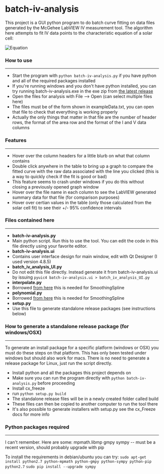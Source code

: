 batch-iv-analysis
=================

This project is a GUI python program to do batch curve fitting on data files generated by the McGehee LabVIEW IV measurement tool. The algorithm here attempts to fit IV data points to the characteristic equation of a solar cell:  

![Equation](http://upload.wikimedia.org/math/4/7/d/47d17d3c2fe8840d0b3181860bd22f0a.png)


### How to use
---
- Start the program with `python batch-iv-analysis.py` if you have python and all of the required packages installed
 - If you're running windows and you don't have python installed, you can try running batch-iv-analysis.exe in the exe zip from [the latest release](https://github.com/spraycoater/batch-iv-analysis/releases/latest/)
- Open the files for analysis with File --> Open (can select multiple files here)
 - The files must be of the form shown in exampleData.txt, you can open that file to check that everything is working properly
  - Actually the only things that matter in that file are the number of header rows, the format of the area row and the format of the I and V data columns

### Features
---
- Hover over the column headers for a little blurb on what that column contains
- Double click anywhere in the table to bring up a graph to compare the fitted curve with the raw data associated with the line you clicked (this is a way to quickly check if the fit is good or bad)
 - This feature seems to crash under windows if you do this without closing a previously opened graph window
- Hover over the file name in each column to see the LabVIEW generated summary data for that file (for comparison purposes)
- Hover over certian values in the table (only those calculated from the solar cell fit) to see their +/- 95% confidence intervals

### Files contained here
---
- **batch-iv-analysis.py**
 - Main python script. Run this to use the tool. You can edit the code in this file directly using your favorite editor.
- **batch-iv-analysis.ui**
 - Contains user interface design for main window, edit with Qt Designer (I used version 4.8.5)
- **batch_iv_analysis_UI.py**
 - Do not edit this file directly. Instead generate it from batch-iv-analysis.ui by issuing `pyuic4 batch-iv-analysis.ui > batch_iv_analysis_UI.py`
- **interpolate.py**
 - Borrowed [from here](http://pywafo.googlecode.com/svn/trunk/pywafo/src/wafo/interpolate.py) this is needed for SmoothingSpline
- **polynomial.py**
 - Borrowed [from here](http://pywafo.googlecode.com/svn/trunk/pywafo/src/wafo/polynomial.py) this is needed for SmoothingSpline
- **setup.py**
 - Use this file to generate standalone release packages (see instructions below)

### How to generate a standalone release package (for windows/OSX)
---
To generate an install package for a specific platform (windows or OSX) you must do these steps on that platform. This has only been tested under windows but should also work for macs. There is no need to generate a release package for Linux, just run the script directly.
- Install python and all the packages this project depends on
 - Make sure you can run the program directly with `python batch-iv-analysis.py` before proceeding
- Install cx_freeze
- run `python setup.py build`
- The standalone release files will be in a newly created folder called build
 - These files can then be copied to another computer to run the tool there
- It's also possible to generate installers with setup.py see the cx_Freeze docs for more info

### Python packages required
---
I can't remember. Here are some:
mpmath.libmp
gmpy
sympy -- must be a recent version, should probably upgrade with pip

To install the requirements in debian/ubuntu you can try:
`sudo apt-get install python2.7 python-mpmath python-gmpy python-sympy python-pip python2.7`
`sudo pip install --upgrade sympy`
